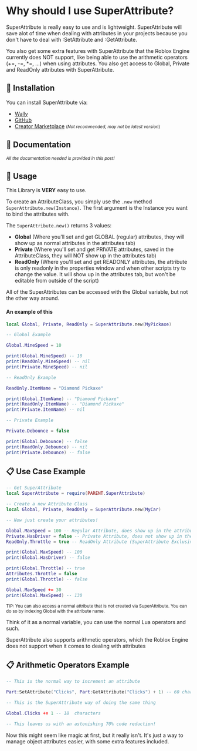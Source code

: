 # Why should I use SuperAttribute?
SuperAttribute is really easy to use and is lightweight.
SuperAttribute will save alot of time when dealing with attributes in your projects because you don't have to deal with :SetAttribute and :GetAttribute.

You also get some extra features with SuperAttribute that the Roblox Engine currently does NOT support, like being able to use the arithmetic operators (+=, -=, *=, ...)
when using attributes. You also get access to Global, Private and ReadOnly attributes with SuperAttribute.

<h2>🧰 Installation</h2>
You can install SuperAttribute via:

* [Wally](https://wally.run/package/xswezan/superattribute)
* [GitHub](https://github.com/xSwezan/SuperAttribute)
* [Creator Marketplace](https://www.roblox.com/library/11745988747) <small>(*Not recommended, may not be latest version*)</small>

<h2>📕 Documentation</h2>

<small>*All the documentation needed is provided in this post!*</small>

<h2>📝 Usage</h2>

This Library is **VERY** easy to use.

To create an AttributeClass, you simply use the `.new` method `SuperAttribute.new(Instance)`. The first argument is the Instance you want to bind the attributes with.

The `SuperAttribute.new()` returns 3 values:
* **Global** (Where you'll set and get GLOBAL (regular) attributes, they will show up as normal attributes in the attributes tab)
* **Private** (Where you'll set and get PRIVATE attributes, saved in the AttributeClass, they will NOT show up in the attributes tab)
* **ReadOnly** (Where you'll set and get READONLY attributes, the attribute is only readonly in the properties window and when other scripts try to change the value. It will show up in the attributes tab, but won't be editable from outside of the script)

All of the SuperAttributes can be accessed with the Global variable, but not the other way around.

<h4>An example of this</h4>

```lua
local Global, Private, ReadOnly = SuperAttribute.new(MyPickaxe)

-- Global Example

Global.MineSpeed = 10

print(Global.MineSpeed) -- 10
print(ReadOnly.MineSpeed) -- nil
print(Private.MineSpeed) -- nil

-- ReadOnly Example

ReadOnly.ItemName = "Diamond Pickaxe"

print(Global.ItemName) -- "Diamond Pickaxe"
print(ReadOnly.ItemName) -- "Diamond Pickaxe"
print(Private.ItemName) -- nil

-- Private Example

Private.Debounce = false

print(Global.Debounce) -- false
print(ReadOnly.Debounce) -- nil
print(Private.Debounce) -- false
```

<h2>📋 Use Case Example</h2>

```lua
-- Get SuperAttribute
local SuperAttribute = require(PARENT.SuperAttribute)

-- Create a new Attribute Class
local Global, Private, ReadOnly = SuperAttribute.new(MyCar)

-- Now just create your attributes!

Global.MaxSpeed = 100 -- Regular Attribute, does show up in the attributes tab.
Private.HasDriver = false -- Private Attribute, does not show up in the attributes tab with the Properties Tab
ReadOnly.Throttle = true -- ReadOnly Attribute (SuperAttribute Exclusive), does show up in the attributes tab but can't be changed from the window, must be changed within the script.

print(Global.MaxSpeed) -- 100
print(Global.HasDriver) -- false

print(Global.Throttle) -- true
Attributes.Throttle = false
print(Global.Throttle) -- false

Global.MaxSpeed += 30
print(Global.MaxSpeed) -- 130
```

<small>TIP: You can also access a normal attribute that is not created via SuperAttribute. You can do so by indexing Global with the attribute name.</small>

Think of it as a normal variable, you can use the normal Lua operators and such.

SuperAttribute also supports arithmetic operators, which the Roblox Engine does not support when it comes to dealing with attributes

<h2>📋 Arithmetic Operators Example</h2>

```lua
-- This is the normal way to increment an attribute

Part:SetAttribute("Clicks", Part:GetAttribute("Clicks") + 1) -- 60 characters

-- This is the SuperAttribute way of doing the same thing

Global.Clicks += 1 -- 18  characters

-- This leaves us with an astonishing 70% code reduction!
```

Now this might seem like magic at first, but it really isn't. It's just a way to manage object attributes easier, with some extra features included.
